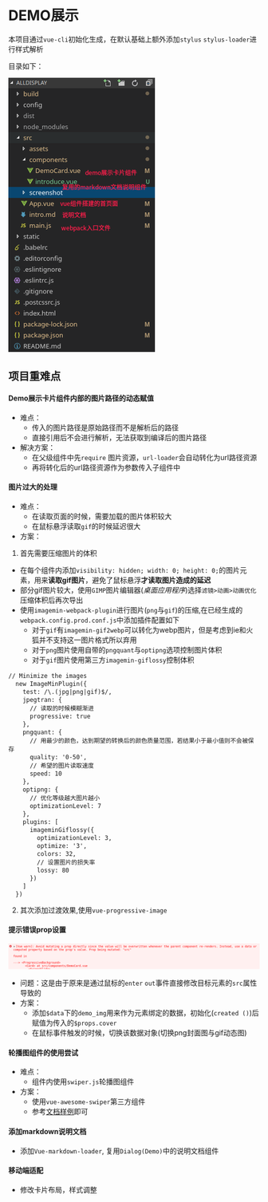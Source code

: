 # DEMO展示
本项目通过`vue-cli`初始化生成，在默认基础上额外添加`stylus` `stylus-loader`进行样式解析

目录如下：

![](./screenshot/index.png)

## 项目重难点

#### Demo展示卡片组件内部的图片路径的动态赋值
- 难点：
  + 传入的图片路径是原始路径而不是解析后的路径
  + 直接引用后不会进行解析，无法获取到编译后的图片路径
- 解决方案：
  + 在父级组件中先`require` 图片资源，`url-loader`会自动转化为url路径资源
  + 再将转化后的url路径资源作为参数传入子组件中

#### 图片过大的处理
- 难点：
  + 在读取页面的时候，需要加载的图片体积较大
  + 在鼠标悬浮读取`gif`的时候延迟很大
- 方案：
1. 首先需要压缩图片的体积
  + 在每个组件内添加`visibility: hidden; width: 0; height: 0;`的图片元素，用来**读取gif图片**，避免了鼠标悬浮**才读取图片造成的延迟**
  + 部分gif图片较大，使用`GIMP`图片编辑器(*桌面应用程序*)选择`滤镜>动画>动画优化`压缩体积后再次导出
  + 使用`imagemin-webpack-plugin`进行图片(`png`与`gif`)的压缩,在已经生成的`webpack.config.prod.conf.js`中添加插件配置如下
    * 对于`gif`有`imagemin-gif2webp`可以转化为webp图片，但是考虑到ie和火狐并不支持这一图片格式所以弃用
    * 对于`png`图片使用自带的`pngquant`与`optipng`选项控制图片体积
    * 对于`gif`图片使用第三方`imagemin-giflossy`控制体积
  ```
  // Minimize the images
    new ImageMinPlugin({
      test: /\.(jpg|png|gif)$/,
      jpegtran: {
        // 读取的时候模糊渐进
        progressive: true
      },
      pngquant: {
        // 用最少的颜色，达到期望的转换后的颜色质量范围，若结果小于最小值则不会被保存
        quality: '0-50',
        // 希望的图片读取速度
        speed: 10
      },
      optipng: {
        // 优化等级越大图片越小
        optimizationLevel: 7
      },
      plugins: [
        imageminGiflossy({
          optimizationLevel: 3,
          optimize: '3',
          colors: 32,
          // 设置图片的损失率
          lossy: 80
        })
      ]
    })
  ```
2. 其次添加过渡效果,使用`vue-progressive-image`

#### 提示错误prop设置
![](./screenshot/error_prop.png)
- 问题：这是由于原来是通过鼠标的`enter` `out`事件直接修改目标元素的`src`属性导致的
- 方案：
  + 添加`$data`下的`demo_img`用来作为元素绑定的数据，初始化(`created ()`)后赋值为传入的`$props.cover`
  + 在鼠标事件触发的时候，切换该数据对象(切换png封面图与gif动态图)

#### 轮播图组件的使用尝试
- 难点：
  + 组件内使用`swiper.js`轮播图组件
- 方案：
  + 使用`vue-awesome-swiper`第三方组件
  + 参考[文档样例](https://www.npmjs.com/package/vue-awesome-swiper)即可

#### 添加markdown说明文档
- 添加`Vue-markdown-loader`, 复用`Dialog(Demo)`中的说明文档组件

#### 移动端适配
- 修改卡片布局，样式调整